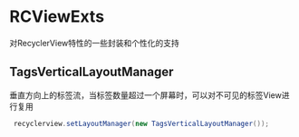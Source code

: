 # RCViewExts
对RecyclerView特性的一些封装和个性化的支持

## TagsVerticalLayoutManager
垂直方向上的标签流，当标签数量超过一个屏幕时，可以对不可见的标签View进行复用
```Java
 recyclerview.setLayoutManager(new TagsVerticalLayoutManager());
```
